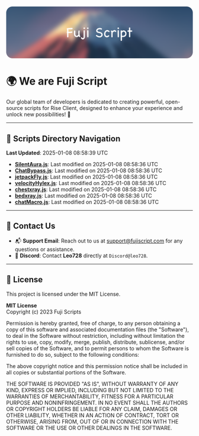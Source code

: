 ![Banner](.github/b.webp)

# 🌍 **We are Fuji Script**

Our global team of developers is dedicated to creating powerful, open-source scripts for Rise Client, designed to enhance your experience and unlock new possibilities! 🌟

---
<!-- SCRIPTS_NAVIGATION_START -->
## 📂 **Scripts Directory Navigation**

**Last Updated**: 2025-01-08 08:58:39 UTC

- **[SilentAura.js](scripts/SilentAura.js)**: Last modified on 2025-01-08 08:58:36 UTC
- **[ChatBypass.js](scripts/ChatBypass.js)**: Last modified on 2025-01-08 08:58:36 UTC
- **[jetpackFly.js](scripts/jetpackFly.js)**: Last modified on 2025-01-08 08:58:36 UTC
- **[velocityHylex.js](scripts/velocityHylex.js)**: Last modified on 2025-01-08 08:58:36 UTC
- **[chestxray.js](scripts/chestxray.js)**: Last modified on 2025-01-08 08:58:36 UTC
- **[bedxray.js](scripts/bedxray.js)**: Last modified on 2025-01-08 08:58:36 UTC
- **[chatMacro.js](scripts/chatMacro.js)**: Last modified on 2025-01-08 08:58:36 UTC

<!-- SCRIPTS_NAVIGATION_END -->

---

## 💬 **Contact Us**  
- 📬 **Support Email**: Reach out to us at [support@fujiscript.com](mailto:support@fujiscript.com) for any questions or assistance.  
- 💬 **Discord**: Contact **Leo728** directly at `Discord@leo728`.

---

## 📜 **License**

This project is licensed under the MIT License.  

**MIT License**  
Copyright (c) 2023 Fuji Scripts  

Permission is hereby granted, free of charge, to any person obtaining a copy of this software and associated documentation files (the "Software"), to deal in the Software without restriction, including without limitation the rights to use, copy, modify, merge, publish, distribute, sublicense, and/or sell copies of the Software, and to permit persons to whom the Software is furnished to do so, subject to the following conditions:  

The above copyright notice and this permission notice shall be included in all copies or substantial portions of the Software.  

THE SOFTWARE IS PROVIDED "AS IS", WITHOUT WARRANTY OF ANY KIND, EXPRESS OR IMPLIED, INCLUDING BUT NOT LIMITED TO THE WARRANTIES OF MERCHANTABILITY, FITNESS FOR A PARTICULAR PURPOSE AND NONINFRINGEMENT. IN NO EVENT SHALL THE AUTHORS OR COPYRIGHT HOLDERS BE LIABLE FOR ANY CLAIM, DAMAGES OR OTHER LIABILITY, WHETHER IN AN ACTION OF CONTRACT, TORT OR OTHERWISE, ARISING FROM, OUT OF OR IN CONNECTION WITH THE SOFTWARE OR THE USE OR OTHER DEALINGS IN THE SOFTWARE.  
